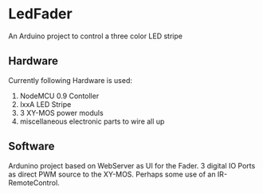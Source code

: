 # LedFader
An Arduino project to control a three color LED stripe

## Hardware
Currently following Hardware is used:

1. NodeMCU 0.9 Contoller
2. IxxA LED Stripe
3. 3 XY-MOS power moduls
4. miscellaneous electronic parts to wire all up

## Software
Ardunino project based on WebServer as UI for the Fader. 3 digital IO Ports as direct PWM source to the XY-MOS.
Perhaps some use of an IR-RemoteControl.
